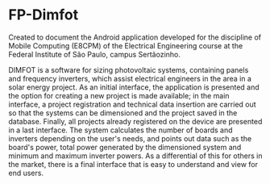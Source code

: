 # FP-Dimfot
Created to document the Android application developed for the discipline of Mobile Computing (E8CPM) of the Electrical Engineering course at the Federal Institute of São Paulo, campus Sertãozinho.

DIMFOT is a software for sizing photovoltaic systems, containing panels and frequency inverters, which assist electrical engineers in the area in a solar energy project. As an initial interface, the application is presented and the option for creating a new project is made available; in the main interface, a project registration and technical data insertion are carried out so that the systems can be dimensioned and the project saved in the database. Finally, all projects already registered on the device are presented in a last interface.
The system calculates the number of boards and inverters depending on the user's needs, and points out data such as the board's power, total power generated by the dimensioned system and minimum and maximum inverter powers. As a differential of this for others in the market, there is a final interface that is easy to understand and view for end users.
